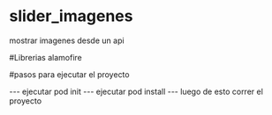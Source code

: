 # slider_imagenes
mostrar imagenes desde un api

#Librerias
alamofire

#pasos para ejecutar el proyecto

--- ejecutar pod init
--- ejecutar pod install
--- luego de esto correr el proyecto
